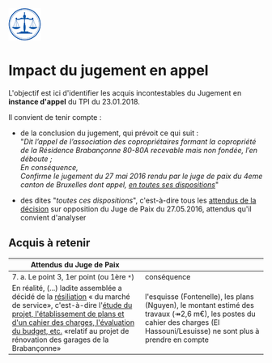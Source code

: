 <link rel="stylesheet" href="normal4.css" type="text/css" />

![](icon_justice.png)

# Impact du jugement en appel

L'objectif est ici d'identifier les acquis incontestables du Jugement en **instance d'appel** du TPI du 23.01.2018.

Il convient de tenir compte :

* de la conclusion du jugement, qui prévoit ce qui suit :<br>"*Dit l’appel de l’association des copropriétaires formant la copropriété de la Résidence
Brabançonne 80-80A recevable mais non fondée, l’en déboute ;<br>
En conséquence,<br>Confirme le jugement du 27 mai 2016 rendu par le juge de paix du 4eme canton de
Bruxelles dont appel, <u>en toutes ses dispositions</u>*"

* des dites "*toutes ces dispositions*", c'est-à-dire tous les [attendus de la décision](JP_Bxl_20160527.pdf) sur opposition du Juge de Paix du 27.05.2016, attendus qu'il convient d'analyser

## Acquis à retenir

| Attendus du Juge de Paix | &nbsp; |
| --- | --- |
| 7. a. Le point 3, 1er point (ou 1ère `*`) | conséquence | 
| En réalité, (...) ladite assemblée a décidé de la <u>résiliation</u> « du marché de service», c'est-à-dire l'<u>étude du projet, l'établissement de plans et d'un cahier des charges, l'évaluation du budget, etc.</u> «relatif au projet de rénovation des garages de la Brabançonne» | l'esquisse (Fontenelle), les plans (Nguyen), le montant estimé des travaux (&Rarr;2,6 m&euro;), les postes du cahier des charges (El Hassouni/Lesuisse) ne sont plus à prendre en compte |




